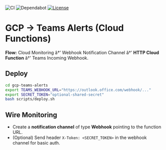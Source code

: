 ﻿![CI](https://github.com/berkeleyo/gcp-teams-alerts/actions/workflows/python-ci.yml/badge.svg)
![Dependabot](https://img.shields.io/badge/Dependabot-enabled-brightgreen)
[![License](https://img.shields.io/badge/license-MIT-blue.svg)](LICENSE)

# GCP -> Teams Alerts (Cloud Functions)

**Flow:** Cloud Monitoring â†’ Webhook Notification Channel â†’ **HTTP Cloud Function** â†’ Teams Incoming Webhook.

## Deploy
```bash
cd gcp-teams-alerts
export TEAMS_WEBHOOK_URL="https://outlook.office.com/webhook/..."
export SECRET_TOKEN="optional-shared-secret"
bash scripts/deploy.sh
```

## Wire Monitoring
- Create a **notification channel** of type **Webhook** pointing to the function URL.  
- (Optional) Send header `X-Token: <SECRET_TOKEN>` in the webhook channel for basic auth.

